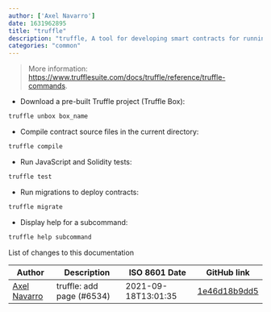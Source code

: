 ```yaml
---
author: ['Axel Navarro']
date: 1631962895
title: "truffle"
description: "truffle, A tool for developing smart contracts for running services on the Ethereum blockchain."
categories: "common"
---
```

> More information: <https://www.trufflesuite.com/docs/truffle/reference/truffle-commands>.

- Download a pre-built Truffle project (Truffle Box):

```bash
truffle unbox box_name
```

- Compile contract source files in the current directory:

```bash
truffle compile
```

- Run JavaScript and Solidity tests:

```bash
truffle test
```

- Run migrations to deploy contracts:

```bash
truffle migrate
```

- Display help for a subcommand:

```bash
truffle help subcommand
```
List of changes to this documentation


Author | Description | ISO 8601 Date | GitHub link
------|-----|-----|-----
[Axel Navarro](mailto:navarroaxel@gmail.com) | truffle: add page (#6534) | 2021-09-18T13:01:35 | [1e46d18b9dd5](https://github.com/tldr-pages/tldr/commit/1e46d18b9dd5fdc92fcec692819f8b293a1b1db7)

